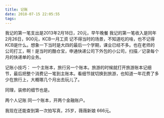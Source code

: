 ```yaml
---
title: 记账
date: 2018-07-15 22:05:55
tags:
---
```

我记的第一笔支出是2013年2月18日，20元，早午晚餐
我记的第一笔收入是同年2月26日，900元，KCB一月工资
记不得当时的场景，不知道吃的啥，也不记得KCB是什么。想象一下当时是大四的最后一个学期，课业已经不多。也在老师的公司打工，啊！是当时的酷仓宝，申通快递公司下外包的小公司，扫描／记录每个月的快递单的业务。

记账小技巧：
一个主账本，旅行另一个账本。旅游的时候就打开旅游账本记细节，最后把整个消费记一笔到主账本。看细节就切换到旅游，也知道一年花费了多少在旅行上，大概哪几个月出去玩儿了。

同理，装修的细节也是。

两个人记账
同一个账本，开两个金融账户。

我现在还能查到第一次拍写真，25岁，薇薇新娘 666元。
